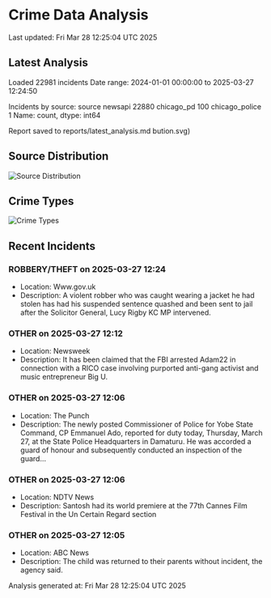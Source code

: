# Crime Data Analysis
Last updated: Fri Mar 28 12:25:04 UTC 2025

## Latest Analysis

Loaded 22981 incidents
Date range: 2024-01-01 00:00:00 to 2025-03-27 12:24:50

Incidents by source:
source
newsapi           22880
chicago_pd          100
chicago_police        1
Name: count, dtype: int64

Report saved to reports/latest_analysis.md
bution.svg)

## Source Distribution
![Source Distribution](images/source_distribution.svg)

## Crime Types
![Crime Types](images/crime_types.svg)

## Recent Incidents

### ROBBERY/THEFT on 2025-03-27 12:24
- Location: Www.gov.uk
- Description: A violent robber who was caught wearing a jacket he had stolen has had his suspended sentence quashed and been sent to jail after the Solicitor General, Lucy Rigby KC MP intervened.


### OTHER on 2025-03-27 12:12
- Location: Newsweek
- Description: It has been claimed that the FBI arrested Adam22 in connection with a RICO case involving purported anti-gang activist and music entrepreneur Big U.


### OTHER on 2025-03-27 12:06
- Location: The Punch
- Description: The newly posted Commissioner of Police for Yobe State Command, CP Emmanuel Ado, reported for duty today, Thursday, March 27, at the State Police Headquarters in Damaturu. He was accorded a guard of honour and subsequently conducted an inspection of the guard…


### OTHER on 2025-03-27 12:06
- Location: NDTV News
- Description: Santosh had its world premiere at the 77th Cannes Film Festival in the Un Certain Regard section


### OTHER on 2025-03-27 12:05
- Location: ABC News
- Description: The child was returned to their parents without incident, the agency said.

Analysis generated at: Fri Mar 28 12:25:04 UTC 2025
